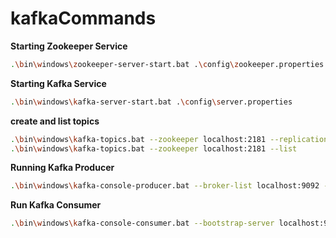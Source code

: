 # kafkaCommands
**Starting Zookeeper Service**
```bash
.\bin\windows\zookeeper-server-start.bat .\config\zookeeper.properties
```

**Starting Kafka Service**
```bash
.\bin\windows\kafka-server-start.bat .\config\server.properties
```
**create and list topics**
```bash
.\bin\windows\kafka-topics.bat --zookeeper localhost:2181 --replication-factor 1 --partitions 1 --create --topic bearcat-messages
.\bin\windows\kafka-topics.bat --zookeeper localhost:2181 --list
```
**Running Kafka Producer**
```bash
.\bin\windows\kafka-console-producer.bat --broker-list localhost:9092 --topic bearcat-messages
```
**Run Kafka Consumer**
```bash
.\bin\windows\kafka-console-consumer.bat --bootstrap-server localhost:9092 --topic bearcat-messages --from-beginning
```
